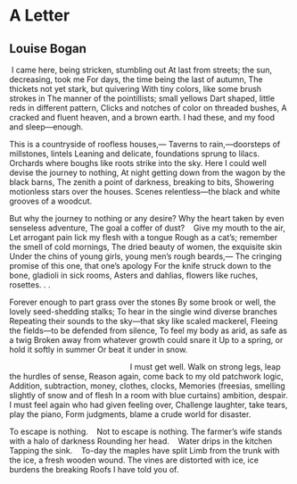 # A Letter
## Louise Bogan
 I came here, being stricken, stumbling out
At last from streets; the sun, decreasing, took me
For days, the time being the last of autumn,
The thickets not yet stark, but quivering
With tiny colors, like some brush strokes in
The manner of the pointillists; small yellows
Dart shaped, little reds in different pattern,
Clicks and notches of color on threaded bushes,
A cracked and fluent heaven, and a brown earth.
I had these, and my food and sleep—enough.

This is a countryside of roofless houses,—
Taverns to rain,—doorsteps of millstones, lintels
Leaning and delicate, foundations sprung to lilacs.
Orchards where boughs like roots strike into the sky.
Here I could well devise the journey to nothing,
At night getting down from the wagon by the black barns,
The zenith a point of darkness, breaking to bits,
Showering motionless stars over the houses.
Scenes relentless—the black and white grooves of a woodcut.

But why the journey to nothing or any desire?
Why the heart taken by even senseless adventure,
The goal a coffer of dust?    Give my mouth to the air,
Let arrogant pain lick my flesh with a tongue
Rough as a cat’s; remember the smell of cold mornings,
The dried beauty of women, the exquisite skin
Under the chins of young girls, young men’s rough beards,—
The cringing promise of this one, that one’s apology
For the knife struck down to the bone, gladioli in sick rooms,
Asters and dahlias, flowers like ruches, rosettes. . .

Forever enough to part grass over the stones
By some brook or well, the lovely seed-shedding stalks;
To hear in the single wind diverse branches
Repeating their sounds to the sky—that sky like scaled mackerel,
Fleeing the fields—to be defended from silence,
To feel my body as arid, as safe as a twig
Broken away from whatever growth could snare it
Up to a spring, or hold it softly in summer
Or beat it under in snow.

                                                       I must get well.
Walk on strong legs, leap the hurdles of sense,
Reason again, come back to my old patchwork logic,
Addition, subtraction, money, clothes, clocks,
Memories (freesias, smelling slightly of snow and of flesh
In a room with blue curtains) ambition, despair.
I must feel again who had given feeling over,
Challenge laughter, take tears, play the piano,
Form judgments, blame a crude world for disaster.

To escape is nothing.    Not to escape is nothing.
The farmer’s wife stands with a halo of darkness
Rounding her head.    Water drips in the kitchen
Tapping the sink.    To-day the maples have split
Limb from the trunk with the ice, a fresh wooden wound.
The vines are distorted with ice, ice burdens the breaking
Roofs I have told you of.